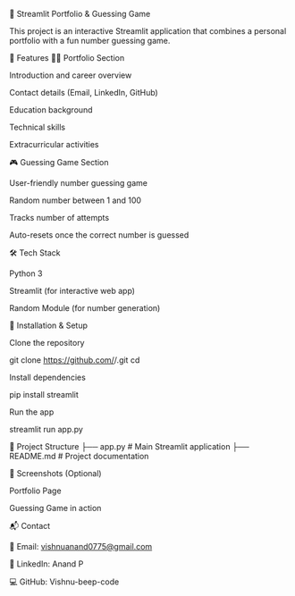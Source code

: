 🎯 Streamlit Portfolio & Guessing Game

This project is an interactive Streamlit application that combines a personal portfolio with a fun number guessing game.

📌 Features
🧑‍💻 Portfolio Section

Introduction and career overview

Contact details (Email, LinkedIn, GitHub)

Education background

Technical skills

Extracurricular activities

🎮 Guessing Game Section

User-friendly number guessing game

Random number between 1 and 100

Tracks number of attempts

Auto-resets once the correct number is guessed

🛠️ Tech Stack

Python 3

Streamlit (for interactive web app)

Random Module (for number generation)

🚀 Installation & Setup

Clone the repository

git clone https://github.com/<your-username>/<your-repo>.git
cd <your-repo>


Install dependencies

pip install streamlit


Run the app

streamlit run app.py

📂 Project Structure
├── app.py        # Main Streamlit application
├── README.md     # Project documentation

📸 Screenshots (Optional)

Portfolio Page

Guessing Game in action

📬 Contact

📧 Email: vishnuanand0775@gmail.com

💼 LinkedIn: Anand P

💻 GitHub: Vishnu-beep-code
